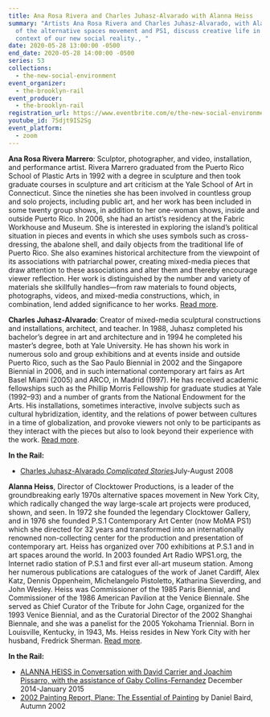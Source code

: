 ```yaml
---
title: Ana Rosa Rivera and Charles Juhasz-Alvarado with Alanna Heiss
summary: "Artists Ana Rosa Rivera and Charles Juhasz-Alvarado, with Alanna Heiss
  of the alternative spaces movement and PS1, discuss creative life in the
  context of our new social reality., "
date: 2020-05-28 13:00:00 -0500
end_date: 2020-05-28 14:00:00 -0500
series: 53
collections:
  - the-new-social-environment
event_organizer:
  - the-brooklyn-rail
event_producer:
  - the-brooklyn-rail
registration_url: https://www.eventbrite.com/e/the-new-social-environment-53-ana-rosa-rivera-and-charles-juhasz-alvarado-tickets-106264606298
youtube_id: 75djt9IS2Sg
event_platform:
  - zoom
---
```

**Ana Rosa Rivera Marrero**:  Sculptor, photographer, and video, installation, and performance artist. Rivera Marrero graduated from the Puerto Rico School of Plastic Arts in 1992 with a degree in sculpture and then took graduate courses in sculpture and art criticism at the Yale School of Art in Connecticut. Since the nineties she has been involved in countless group and solo projects, including public art, and her work has been included in some twenty group shows, in addition to her one-woman shows, inside and outside Puerto Rico. In 2006, she had an artist’s residency at the Fabric Workhouse and Museum. She is interested in exploring the island’s political situation in pieces and events in which she uses symbols such as cross-dressing, the abalone shell, and daily objects from the traditional life of Puerto Rico. She also examines historical architecture from the viewpoint of its associations with patriarchal power, creating mixed-media pieces that draw attention to these associations and alter them and thereby encourage viewer reflection. Her work is distinguished by the number and variety of materials she skillfully handles—from raw materials to found objects, photographs, videos, and mixed-media constructions, which, in combination, lend added significance to her works. [Read more](https://www.mapr.org/en/museum/proa/artist/rivera-marrero-ana).

**Charles Juhasz-Alvarado**: Creator of mixed-media sculptural constructions and installations, architect, and teacher. In 1988, Juhasz completed his bachelor’s degree in art and architecture and in 1994 he completed his master’s degree, both at Yale University. He has shown his work in numerous solo and group exhibitions and at events inside and outside Puerto Rico, such as the Sao Paulo Biennial in 2002 and the Singapore Biennial in 2006, and in such international contemporary art fairs as Art Basel Miami (2005) and ARCO, in Madrid (1997). He has received academic fellowships such as the Phillip Morris Fellowship for graduate studies at Yale (1992–93) and a number of grants from the National Endowment for the Arts. His installations, sometimes interactive, involve subjects such as cultural hybridization, identity, and the relations of power between cultures in a time of globalization, and provoke viewers not only to be participants as they interact with the pieces but also to look beyond their experience with the work. [Read more](https://www.mapr.org/en/museum/proa/artist/juhasz-alvarado-charles).

**In the Rail:**

* [Charles Juhasz-Alvarado *Complicated Stories*](https://brooklynrail.org/2008/07/artseen/charles-juhasz-alvarado-complicated-stories)July-August 2008

**Alanna Heiss**, Director of Clocktower Productions, is a leader of the groundbreaking early 1970s alternative spaces movement in New York City, which radically changed the way large-scale art projects were produced, shown, and seen. In 1972 she founded the legendary Clocktower Gallery, and in 1976 she founded P.S.1 Contemporary Art Center (now MoMA PS1) which she directed for 32 years and transformed into an internationally renowned non-collecting center for the production and presentation of contemporary art. Heiss has organized over 700 exhibitions at P.S.1 and in art spaces around the world. In 2003 founded Art Radio WPS1.org, the Internet radio station of P.S.1 and first ever all-art museum station. Among her numerous publications are catalogues of the work of Janet Cardiff, Alex Katz, Dennis Oppenheim, Michelangelo Pistoletto, Katharina Sieverding, and John Wesley. Heiss was Commissioner of the 1985 Paris Biennial, and Commissioner of the 1986 American Pavilion at the Venice Biennale. She served as Chief Curator of the Tribute for John Cage, organized for the 1993 Venice Biennial, and as the Curatorial Director of the 2002 Shanghai Biennale, and she was a panelist for the 2005 Yokohama Triennial. Born in Louisville, Kentucky, in 1943, Ms. Heiss resides in New York City with her husband, Fredrick Sherman. [Read more](http://clocktower.org/person/alanna-heiss).

**In the Rail:**

* [ALANNA HEISS in Conversation with David Carrier and Joachim Pissarro, with the assistance of Gaby Collins-Fernandez](https://brooklynrail.org/2014/12/art/alanna-heiss) December 2014-January 2015
* [2002 Painting Report, Plane: The Essential of Painting](https://brooklynrail.org/2002/10/art/2002-painting-report-plane-the-essential) by Daniel Baird, Autumn 2002
